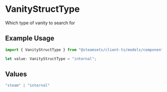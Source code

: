 # VanityStructType

Which type of vanity to search for

## Example Usage

```typescript
import { VanityStructType } from "@steamsets/client-ts/models/components";

let value: VanityStructType = "internal";
```

## Values

```typescript
"steam" | "internal"
```